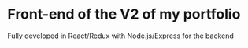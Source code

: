 # Front-end of the V2 of my portfolio

Fully developed in React/Redux with Node.js/Express for the backend
